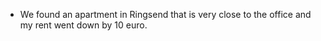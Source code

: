 
* We found an apartment in Ringsend that is very close to the office and my rent went down by 10 euro.
